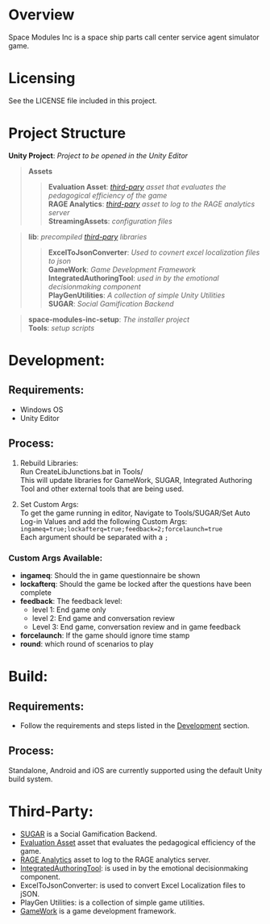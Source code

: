 # Overview 
Space Modules Inc is a space ship parts call center service agent simulator game.

# Licensing
See the LICENSE file included in this project.

# Project Structure

**Unity Project**: *Project to be opened in the Unity Editor*  

> **Assets**
>> **Evaluation Asset**: *[third-pary](#Third-Party) asset that evaluates the pedagogical efficiency of the game*  
>> **RAGE Analytics**: *[third-pary](#Third-Party) asset to log to the RAGE analytics server*  
>> **StreamingAssets**: *configuration files*  

> **lib**: *precompiled [third-pary](#Third-Party) libraries*  
>> **ExcelToJsonConverter**: *Used to covnert excel localization files to json*  
>> **GameWork**: *Game Development Framework*  
>> **IntegratedAuthoringTool**: *used in by the emotional decisionmaking component*  
>> **PlayGenUtilities**: *A collection of simple Unity Utilities*  
>> **SUGAR**: *Social Gamification Backend*

> **space-modules-inc-setup**: *The installer project*  
> **Tools**: *setup scripts*  


# Development:
## Requirements:
- Windows OS
- Unity Editor

## Process:
1. Rebuild Libraries:  
Run CreateLibJunctions.bat in Tools/  
This will update libraries for GameWork, SUGAR, Integrated Authoring Tool and other external tools that are being used.

2. Set Custom Args:  
To get the game running in editor, Navigate to Tools/SUGAR/Set Auto Log-in Values and add the following Custom Args: 
`ingameq=true;lockafterq=true;feedback=2;forcelaunch=true`  
Each argument should be separated with a `;`

### Custom Args Available:
- **ingameq**: Should the in game questionnaire be shown
- **lockafterq**: Should the game be locked after the questions have been complete
- **feedback**: The feedback level:  
  - level 1: End game only  
  - level 2: End game and conversation review  
  - Level 3: End game, conversation review and in game feedback
- **forcelaunch**: If the game should ignore time stamp
- **round**: which round of scenarios to play

# Build:
## Requirements:
- Follow the requirements and steps listed in the [Development](#Development) section.

## Process:
Standalone, Android and iOS are currently supported using the default Unity build system.

# Third-Party:
- [SUGAR](http://www.sugarengine.org/) is a Social Gamification Backend. 
- [Evaluation Asset](https://gamecomponents.eu/content/338) asset that evaluates the pedagogical efficiency of the game.  
- [RAGE Analytics](https://gamecomponents.eu/content/232) asset to log to the RAGE analytics server.
- [IntegratedAuthoringTool](https://gamecomponents.eu/content/201): is used in by the emotional decisionmaking component.
- ExcelToJsonConverter: is used to convert Excel Localization files to jSON.
- PlayGen Utilities: is a collection of simple game utilities.
- [GameWork](https://github.com/Game-Work/GameWork.Unity) is a game development framework. 